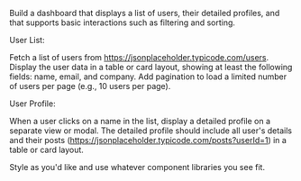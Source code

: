 Build a dashboard that displays a list of users, their detailed profiles, and that supports basic interactions such as filtering and sorting.

User List:

Fetch a list of users from https://jsonplaceholder.typicode.com/users. Display the user data in a table or card layout, showing at least the following fields: name, email, and company. Add pagination to load a limited number of users per page (e.g., 10 users per page).

User Profile:

When a user clicks on a name in the list, display a detailed profile on a separate view or modal. The detailed profile should include all user's details and their posts (https://jsonplaceholder.typicode.com/posts?userId=1) in a table or card layout.

Style as you'd like and use whatever component libraries you see fit.
